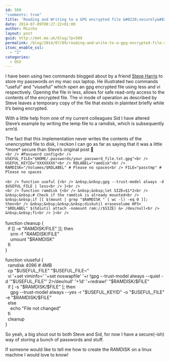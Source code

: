 ```yaml
---
id: 589
"comments: true"
title: 'Reading and Writing to a GPG encrypted file &#8220;securely&#8221;'
date: 2014-07-09T00:27:22+01:00
author: Mischa
layout: post
guid: http://mmt.me.uk/blog/?p=589
permalink: /blog/2014/07/09/reading-and-write-to-a-gpg-encrypted-file-securely/
itsec_enable_ssl:
  - "1"
categories:
  - OSX
---
```

I have been using two commands blogged about by a friend [Steve Harris](https://twitter.com/theno23) to store my passwords on my mac osx laptop. He illustrated two commands “useful” and “viuseful” which open an gpg encrypted file using less and vi respectively. Opening the file in less, allows for safe read-only access to the contents of the encrypted file. The vi mode of operation as described by Steve leaves a temporary copy of the file that exists in plaintext briefly while it’s being encrypted.

With a little help from one of my current colleagues Sid I have altered Steve’s example by writing the temp file to a ramdisk, which is subsequently srm’d.

The fact that this implementation never writes the contents of the unencrypted file to disk, I reckon I can go as far as saying that it was a little \*more\* secure than Steve’s original post 🙂  
`<br />
#Password config<br />
USEFUL_FILE="$HOME/.passwords/your_password_file.txt.gpg"<br />
USEFUL_KEYID="XXXXXXXX"<br />
RDLABEL="ramdisk"<br />
RAMDISK="/Volumes/$RDLABEL" # Please no spaces<br />
FILE="passtmp" # Please no spaces`  
</code>  
`<br />
function useful {<br />
&nbsp;&nbsp;gpg --trust-model always -d $USEFUL_FILE | less<br />
}<br />
`  
`<br />
function ramdisk {<br />
&nbsp;&nbsp;let SIZE=$1*2<br />
&nbsp;&nbsp;# Check if the ramdisk is already mounted<br />
&nbsp;&nbsp;if [[ $(mount | grep "$RAMDISK " | wc -l) -eq 0 ]]; then<br />
&nbsp;&nbsp;&nbsp;&nbsp;diskutil erasevolume HFS+ "$RDLABEL" $(hdiutil attach -nomount ram://$SIZE) &> /dev/null<br />
&nbsp;&nbsp;fi<br />
}<br />
`  
<br />
function cleanup {<br />
&nbsp;&nbsp;if [[ -e "$RAMDISK/$FILE" ]]; then<br />
&nbsp;&nbsp;&nbsp;&nbsp;srm -f "$RAMDISK/$FILE"<br />
&nbsp;&nbsp;&nbsp;&nbsp;umount "$RAMDISK"<br />
&nbsp;&nbsp;fi<br />
}</p>
<p>function viuseful {<br />
&nbsp;&nbsp;ramdisk 4096 # 4MB<br />
&nbsp;&nbsp;cp "$USEFUL_FILE" "$USEFUL_FILE~"<br />
&nbsp;&nbsp;vi '+set viminfo=' '+set noswapfile' '+r !gpg --trust-model always --quiet -d '"$USEFUL_FILE"' 2>/dev/null' '+1d' '+redraw!' "$RAMDISK/$FILE"<br />
&nbsp;&nbsp;if [ -s "$RAMDISK/$FILE" ]; then<br />
&nbsp;&nbsp;&nbsp;&nbsp;gpg --trust-model always --yes -r "$USEFUL_KEYID" -o "$USEFUL_FILE" -e "$RAMDISK/$FILE"<br />
&nbsp;&nbsp;else<br />
&nbsp;&nbsp;&nbsp;&nbsp;echo "File not changed"<br />
&nbsp;&nbsp;fi<br />
&nbsp;&nbsp;cleanup<br />
}</p>
<p>So yeah, a big shout out to both Steve and Sid, for now I have a secure(-ish) way of storing a bunch of passwords and stuff.</p>
<p>If someone would like to tell me how to create the RAMDISK on a linux machine I would love to know!</p>
